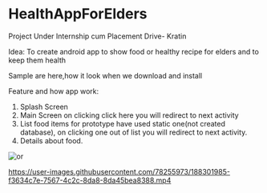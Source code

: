 # HealthAppForElders
Project Under Internship cum Placement Drive- Kratin

Idea: To create android app to show food or healthy recipe for elders and to keep them health

Sample are here,how it look when we download and install

Feature and how app work:
1) Splash Screen
2) Main Screen on clicking click here you will redirect to next activity
3) List food items for prototype have used static one(not created database), on clicking one out of list you will redirect to next activity.
4) Details about food.

![or](https://user-images.githubusercontent.com/78255973/188302237-a9d33b5c-a6a7-48f8-98a8-ecd3e0909cfe.jpg)

https://user-images.githubusercontent.com/78255973/188301985-f3634c7e-7567-4c2c-8da8-8da45bea8388.mp4
